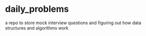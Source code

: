 # daily_problems
a repo to store mock interview questions and figuring out how data structures and algorithms work
